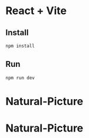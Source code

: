 # React + Vite

## Install

```bash
npm install
```

## Run

```bash
npm run dev
```
# Natural-Picture
# Natural-Picture
